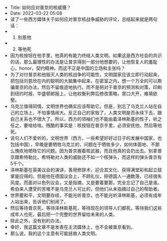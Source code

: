 - Title: 如何应对普京的核威慑？
- Date: 2022-03-22 05:08
- 读了一些西方媒体关于如何应对普京核战争威胁的评论，总结起来就是两句话：
- 1. 别惹他
- 2. 等他死
- 因为核按钮在他手里，他真的有能力终结人类文明。如果这是西方社会的共识的话，那么最理性的办法是让普京得到一部分他想要的，让他恢复人的羞耻心，honor，契约精神。而这不正是中国的立场和主张吗？
- 为了对付普京和他毁灭人类的核战争的可能性，文明国家应该立即行动起来，把包括刘慈欣在内的聪明的大脑集中起来，在密室之内，想一个万全的可以欺骗普京的办法，然后不留痕迹地执行。而不是把对于普京的预测和对策，印刷到纽约时报、华盛顿邮报上，让他权衡利弊后修改策略，胃口大开，难填欲壑。
- 乌克兰值得同情，文明世界也确实应该帮助它。但是，别忘了乌克兰人站在自己的立场上，不怕事情闹大。反正自己的家毁了，人类文明是否永续下去，跟自己关系也不很大了。所以，西方的领袖们也不能由着泽林斯基的性子，听之任之，要啥给啥。残酷的事实是：核按钮在普京手里，必须安抚他，然后等他死。
- 说句人们不爱听的，文明世界（西方，一些希望好好过日子的发展中国家，也包括中国），早晚是要牺牲乌克兰的，问题在于牺牲多少，如何体面地、不那么愧疚地牺牲它的问题。因为普京握着核武器，而且他真的会扔出去。别拿普京跟希特勒比，希特勒对人类的威胁还不如一个核弹头，而这样的弹头普京有5千个。
- 泽林斯基在英美议会的演讲，善用修辞术，迎合其文化、获得满堂彩和起立鼓掌是应得的。但是他在德国议会上，不顾礼仪，把德国人一通数落，已经很失风度。而面对以色列议会，又是指摘，又是要着要那，完全忘记了自己是谁。希伯来人遭受的苦难不是乌克兰人可比的，但他们从未指摘过自己的帮助者。
- 世界要和平，文明要存续，不能光听普京，也不能光听泽林斯基，必须有成年人站出来，告诉他们别闹了。
- 然后等待普京死，等待泽林斯基死，等待现在的领导人们都死，等待我们这些成年人也死，最后把一个完整的世界留给未来的人类。
- 除此之外，没有别的办法。
- 幸好，我这篇文章不是发表在主流媒体上，也不会被普京看到。
- 那么说，我的这个主意有可能拯救人类文明。
